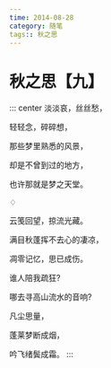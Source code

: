 ```yaml
---
time: 2014-08-28
category: 随笔
tags:: 秋之思
---
```


# 秋之思【九】

::: center
淡淡哀，丝丝愁，

轻轻念，碎碎想，

那些梦里熟悉的风景，

却是不曾到过的地方，

也许那就是梦之天堂。

♢

云笺回望，掠流光藏。

满目秋蓬挥不去心的凄凉，

凋零记忆，思已成伤。

谁人陪我疏狂?

哪去寻高山流水的音响?

凡尘思量，

蓬莱梦断成烟，

吟飞绪鬓成霜。
:::
